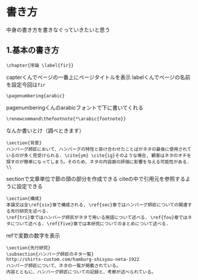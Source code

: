 # 書き方
中身の書き方を書きなぐっていきたいと思う  

## 1.基本の書き方
```TeX
\chapter{序論 \label{fir}}
```
capterくんでページの一番上にページタイトルを表示
labelくんでページの名前を設定今回は```fir```
```TeX
\pagenumbering{arabic}
```
pagenumberingくんのarabicフォントで下に書いてくれる

```TeX
\renewcommand\thefootnote{*\arabic{footnote}}
```
なんか書いとけ（調べときます）

```TeX
\section{背景}
ハンバーグ師匠において、ハンバーグの特性と掛け合わせたことばがネタの最後に使用されているのが多く見受けられる. \cite{ym} \cite{ig}そのような場合, 観客はネタのオチを探すのが簡単になってしまう。そのため、ネタの内容面の評価に影響を与える可能性がある. \\
```
sectionで文章単位で節の頭の部分を作成できる
citeの中で引用元を参照するように設定できる

```TeX
\section{構成}
本論文は全\ref{six}章で構成される, \ref{sec}章ではハンバーグ師匠についての関連する先行研究を述べる. 
\ref{tri}章ではハンバーグ師匠がネタで用いる用語について述べる. \ref{fou}章ではネタについて述べる. \ref{five}章では本研究についてのまとめについて述べる. 
```
refで変数の数字を表示

```TeX
\section{先行研究}
\subsection{ハンバーグ師匠のネタ一覧}
http://shirts-custom.com/hamburg-shisyou-neta-1922
ハンバーグ師匠について、ネタの一覧が掲載されている。
内容とともに、ハンバーグ師匠についての記録と、考察が述べられている。
```
